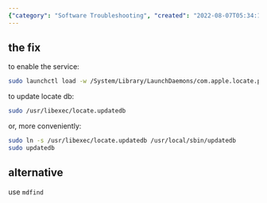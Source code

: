 ```yaml
---
{"category": "Software Troubleshooting", "created": "2022-08-07T05:34:18.266Z", "date": "2022-08-07 05:34:18", "description": "This article compares two methods for fixing and updating the locate command in MacOS. Comment A utilizes a launch daemon and terminal commands, while Comment B suggests repairing it using `mdfind` terminal commands.", "modified": "2022-08-18T15:29:47.800Z", "tags": ["find file", "locate file", "macos", "tips"], "title": "MacOS locate fix and alternative"}
---
```

## the fix
to enable the service:
```bash
sudo launchctl load -w /System/Library/LaunchDaemons/com.apple.locate.plist
```
to update locate db:
```bash
sudo /usr/libexec/locate.updatedb
```
or, more conveniently:
```bash
sudo ln -s /usr/libexec/locate.updatedb /usr/local/sbin/updatedb
sudo updatedb
```
## alternative
use `mdfind`